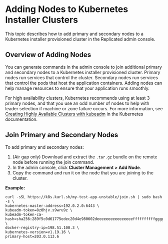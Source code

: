 # Adding Nodes to Kubernetes Installer Clusters

This topic describes how to add primary and secondary nodes to a Kubernetes installer provisioned cluster in the Replicated admin console.

## Overview of Adding Nodes

You can generate commands in the admin console to join additional primary and secondary nodes to a Kubernetes installer provisioned cluster. Primary nodes run services that control the cluster. Secondary nodes run services that control the pods that host the application containers. Adding nodes can help manage resources to ensure that your application runs smoothly.

For high availability clusters, Kubernetes recommends using at least 3 primary nodes, and that you use an odd number of nodes to help with leader selection if machine or zone failure occurs. For more information, see [Creating Highly Available Clusters with kubeadm](https://kubernetes.io/docs/setup/production-environment/tools/kubeadm/high-availability/) in the Kubernetes documentation.

## Join Primary and Secondary Nodes

To add primary and secondary nodes:

1. (Air gap only) Download and extract the `.tar.gz` bundle on the remote node before running the join command.
1. In the admin console, click **Cluster Management > Add Node**.
1. Copy the command and run it on the node that you are joining to the cluster.

  **Example:**

  ```
  curl -sSL https://k8s.kurl.sh/my-test-app-unstable/join.sh | sudo bash -s \
  kubernetes-master-address=192.0.2.0:6443 \
  kubeadm-token=8z0hjv.s9wru9z \
  kubeadm-token-ca-hash=sha256:289f5c0d61775edec20d4e980602deeeeeeeeeeeeeeeeffffffffffggggggg \
  docker-registry-ip=198.51.100.3 \
  kubernetes-version=v1.19.16 \
  primary-host=203.0.113.6
  ```
